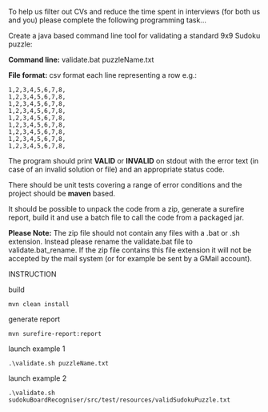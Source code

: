 To help us filter out CVs and reduce the time spent in interviews (for both us and you) please complete the
following programming task...

Create a java based command line tool for validating a standard 9x9 Sudoku puzzle:

**Command line:** validate.bat puzzleName.txt

**File format:** csv format each line representing a row e.g.:

```
1,2,3,4,5,6,7,8,
1,2,3,4,5,6,7,8,
1,2,3,4,5,6,7,8,
1,2,3,4,5,6,7,8,
1,2,3,4,5,6,7,8,
1,2,3,4,5,6,7,8,
1,2,3,4,5,6,7,8,
1,2,3,4,5,6,7,8,
1,2,3,4,5,6,7,8,
```
The program should print **VALID** or **INVALID** on stdout with the error text (in case of an
invalid solution or file) and an appropriate status code.

There should be unit tests covering a range of error conditions and the project should be
**maven** based.

It should be possible to unpack the code from a zip, generate a surefire report, build it
and use a batch file to call the code from a packaged jar.

**Please Note:** The zip file should not contain any files with a .bat or .sh extension.
Instead please rename the validate.bat file to validate.bat_rename. If the zip file
contains this file extension it will not be accepted by the mail system (or for example be
sent by a GMail account).

INSTRUCTION

build
```
mvn clean install
```

generate report
```
mvn surefire-report:report
```

launch example 1
```
.\validate.sh puzzleName.txt
```
launch example 2
```
.\validate.sh sudokuBoardRecogniser/src/test/resources/validSudokuPuzzle.txt
```
